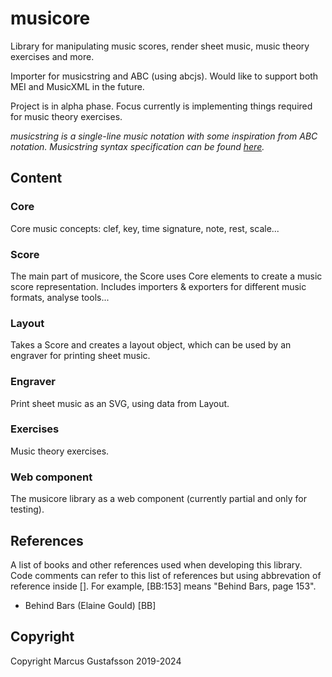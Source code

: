 # musicore

Library for manipulating music scores, render sheet music, music theory exercises and more.

Importer for musicstring and ABC (using abcjs). Would like to support both MEI and MusicXML in the future.

Project is in alpha phase. Focus currently is implementing things required for music theory exercises.

_musicstring is a single-line music notation with some inspiration from ABC notation. Musicstring syntax specification can be found [here](https://github.com/marcustrp/musicstring)._

## Content

### Core

Core music concepts: clef, key, time signature, note, rest, scale...

### Score

The main part of musicore, the Score uses Core elements to create a music score representation. Includes
importers & exporters for different music formats, analyse tools...

### Layout

Takes a Score and creates a layout object, which can be used by an engraver for printing sheet music.

### Engraver

Print sheet music as an SVG, using data from Layout.

### Exercises

Music theory exercises.

### Web component

The musicore library as a web component (currently partial and only for testing).

## References

A list of books and other references used when developing this library. Code comments can refer to this list of
references but using abbrevation of reference inside []. For example, [BB:153] means "Behind Bars, page 153".

- Behind Bars (Elaine Gould) [BB]

## Copyright

Copyright Marcus Gustafsson 2019-2024
